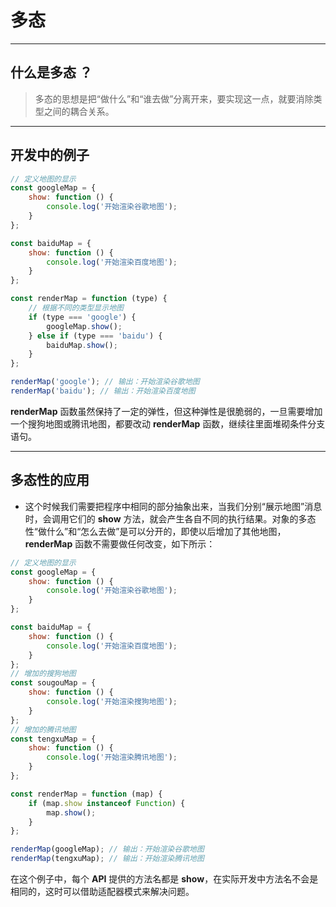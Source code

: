 # 多态

---
什么是多态 ？
---
> 多态的思想是把“做什么”和“谁去做”分离开来，要实现这一点，就要消除类型之间的耦合关系。

---
开发中的例子
---
```javascript
// 定义地图的显示
const googleMap = {
    show: function () {
        console.log('开始渲染谷歌地图');
    }
};

const baiduMap = {
    show: function () {
        console.log('开始渲染百度地图');
    }
};

const renderMap = function (type) {
    // 根据不同的类型显示地图
    if (type === 'google') {
        googleMap.show();
    } else if (type === 'baidu') {
        baiduMap.show();
    }
};

renderMap('google'); // 输出：开始渲染谷歌地图
renderMap('baidu'); // 输出：开始渲染百度地图
```
**renderMap** 函数虽然保持了一定的弹性，但这种弹性是很脆弱的，一旦需要增加一个搜狗地图或腾讯地图，都要改动 **renderMap** 函数，继续往里面堆砌条件分支语句。

---
多态性的应用
---
- 这个时候我们需要把程序中相同的部分抽象出来，当我们分别“展示地图”消息时，会调用它们的 **show** 方法，就会产生各自不同的执行结果。对象的多态性“做什么”和“怎么去做”是可以分开的，即使以后增加了其他地图， **renderMap** 函数不需要做任何改变，如下所示：
```javascript
// 定义地图的显示
const googleMap = {
    show: function () {
        console.log('开始渲染谷歌地图');
    }
};

const baiduMap = {
    show: function () {
        console.log('开始渲染百度地图');
    }
};
// 增加的搜狗地图
const sougouMap = {
    show: function () {
        console.log('开始渲染搜狗地图');
    }
};
// 增加的腾讯地图
const tengxuMap = {
    show: function () {
        console.log('开始渲染腾讯地图');
    }
};

const renderMap = function (map) {
    if (map.show instanceof Function) {
        map.show();
    }
};

renderMap(googleMap); // 输出：开始渲染谷歌地图
renderMap(tengxuMap); // 输出：开始渲染腾讯地图
```
在这个例子中，每个 **API** 提供的方法名都是 **show**，在实际开发中方法名不会是相同的，这时可以借助适配器模式来解决问题。